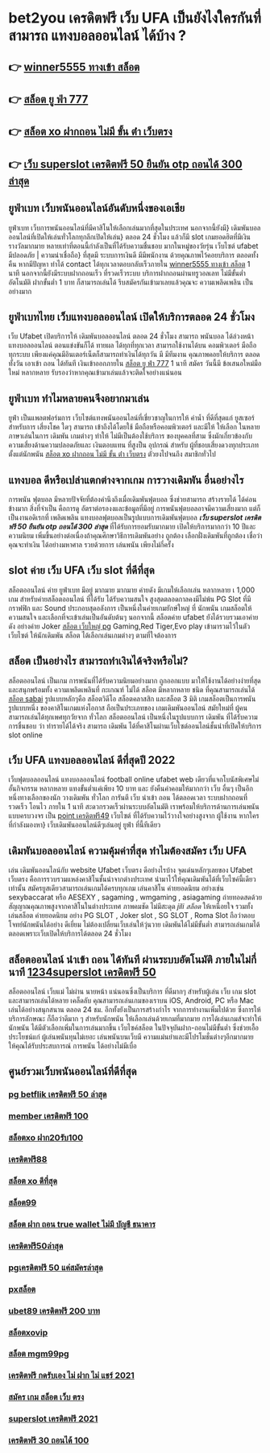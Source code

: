 # bet2you เครดิตฟรี เว็บ UFA เป็นยังไงใครกันที่สามารถ แทงบอลออนไลน์  ได้บ้าง ?

## 👉 [winner5555 ทางเข้า สล็อต](https://mabet.net/register/)
## 👉 [สล็อต ยู ฟ่า 777](https://mabet.net/20-free-100/)
## 👉 [สล็อต xo ฝากถอน ไม่มี ขั้น ต่ํา เว็บตรง](https://mabet.net/)
## 👉 [เว็บ superslot เครดิตฟรี 50 ยืนยัน otp ถอนได้ 300 ล่าสุด](https://mabet.net/credit-free-50/)

## ยูฟ่าเบท เว็บพนันออนไลน์อันดับหนึ่งของเอเชีย

ยูฟ่าเบท   เว็บการพนันออนไลน์ที่มีคาสิโนให้เลือกเล่นมากที่สุดในประเทศ นอกจากนี้ยังมี} เดิมพันบอลออนไลน์ที่เปิดให้เล่นทั่วโลกทุกลีกเปิดให้เล่น} ตลอด 24 ชั่วโมง  แล้วก็มี slot เกมยอดฮิตที่มีเงินรางวัลมากมาย หลายเท่าที่ตอนนี้กำลังเป็นที่ได้รับความชื่นชอบ มากในหมู่ของวัยรุ่น เว็บไซต์  ufabet  มีปลอดภัย | ความน่าเชื่อถือ} ที่สุดมี ระบบการเงินดี มีมีพนักงาน  ด้วยคุณภาพไว้คอยบริการ  ตลอดทั้งคืน หากมีปัญหา ทำได้  contact ได้ทุกเวลาตอบกลับเร็วภายใน [winner5555 ทางเข้า สล็อต](https://mabet.net/20-free-100/) 1 นาที นอกจากนี้ยังมีระบบฝากถอนเร็ว ที่รวดเร็วระบบ บริการฝากถอนผ่านทรูวอลเลท ไม่มีขั้นต่ำ อัตโนมัติ ฝากขั้นต่ำ 1 บาท ก็สามารถเล่นได้ รีบสมัครกันเข้ามาเลยแล้วคุณจะ ความเพลิดเพลิน เป็นอย่างมาก



## ยูฟ่าเบทไทย  เว็บแทงบอลออนไลน์  เปิดให้บริการตลอด 24 ชั่วโมง

เว็บ Ufabet  เปิดบริการให้ เดิมพันบอลออนไลน์ ตลอด 24 ชั่วโมง  สามารถ พนันบอล  ได้ล่วงหน้า แทงบอลออนไลน์ ตอนแข่งขันก็ได้  ทายผล ได้ทุกที่ทุกเวลา สามารถใช้งานได้บน คอมพิวเตอร์  มือถือทุกระบบ เพียงแค่คุณมีอินเตอร์เน็ตก็สามารถทำเงินได้ทุกวัน มี มีทีมงาน คุณภาพคอยให้บริการ ตลอดทั้งวัน   เอาเข้า ถอน ได้ทันที  เงินเข้าออกภายใน [สล็อต ยู ฟ่า 777](https://mabet.net/) 1 นาที สมัคร วันนี้มี ข้อเสนอใหม่มือใหม่ หลากหลาย  รับรองว่าหากคุณเข้ามาเล่นแล้วจะติดใจอย่างแน่นอน 


## ยูฟ่าเบท ทำไมหลายคนจึงอยากมาเล่น

 ยูฟ่า เป็นแพลตฟอร์มการ เว็บไซต์แทงพนันออนไลน์ที่เชี่ยวชาญในการให้ ค่าน้ำ ที่ดีที่สุดแก่ ยูสเซอร์ สำหรับการ เสี่ยงโชค ใดๆ สามารถ เข้าถึงได้โดยใช้  มือถือหรือคอมพิวเตอร์ และมีให้  ให้เลือก ในหลายภาษาเล่นในการ เดิมพัน เกมต่างๆ ทำให้  ไม่มีเป็นต้องใช้บริการ ของบุคคลที่สาม ซึ่งมักเกี่ยวข้องกับความเสี่ยงด้านความปลอดภัยและ  เงินตอบแทน ที่สูงป็น อุปกรณ์ สำหรับ  ผู้ที่ชอบเสี่ยงดวงทุกประเภท ตั้งแต่นักพนัน [สล็อต xo ฝากถอน ไม่มี ขั้น ต่ํา เว็บตรง](https://mabet.net/credit-free-50/) ตัวยงไปจนถึง สมาชิกทั่วไป


## แทงบอล  ดีหรือเปล่าแตกต่างจากเกม การวางเดิมพัน อื่นอย่างไร

 การพนัน  ฟุตบอล มีหลายปัจจัยที่ต้องคำนึงถึงเมื่อเดิมพันฟุตบอล ซึ่งช่วยสามารถ สร้างรายได้ ได้ค่อนข้างมาก  สิ่งที่จำเป็น คือการดู อัตราต่อรองงและข้อมูลที่มีอยู่ การพนันฟุตบอลอาจมีความเสี่ยงมาก แต่ก็เป็นงานอดิเรกที่ เพลิดเพลิน  แทงบอลฟุตบอลเป็นรูปแบบการเดิมพันฟุตบอล ***เว็บ superslot เครดิตฟรี 50 ยืนยัน otp ถอนได้ 300 ล่าสุด*** ที่ได้รับการยอมรับมากมาย  เปิดให้บริการมากกว่า 10 ปีและความนิยม เพิ่มขึ้นอย่างต่อเนื่องถ้าคุณศึกษาวิธีการเดิมพันอย่าง ถูกต้อง เลือกฝั่งเดิมพันที่ถูกต้อง เชื่อว่าคุณจะทำเงิน ได้อย่างมหาศาล รวยด้วยการ เล่นพนัน เพียงไม่กี่ครั้ง

##   slot  ค่าย  เว็บ UFA  เว็บ  slot ที่ดีที่สุด 

สล็อตออนไลน์  ค่าย ยูฟ่าเบท  มีอยู่ มากมาย มากมาย  ค่ายดัง มีเกมให้เลือกเล่น หลากหลาย เ 1,000 เกม สำหรับค่ายสล็อตออนไลน์ ที่ได้รับ  ได้รับความสนใจ สูงสุดตลอดกาลคงมีไม่พ้น PG Slot ที่มีกราฟฟิก และ Sound ประกอบสุดอลังการ เป็นหนึ่งในค่ายเกมยักษ์ใหญ่ ที่ นักพนัน   เกมสล็อตให้ความสนใจ  และเลือกที่จะเข้าเล่นเป็นอันดับต้นๆ  นอกจากนี้ สล็อตค่าย ufabet ยังได้รวบรวมเอาค่ายดัง อย่างค่าย Joker [สล็อต เว็บใหญ่ pg](https://mabet.net/register/) Gaming,Red Tiger,Evo play เข้ามารวมไว้ในตัวเว็บไซต์  ให้นักเดิมพัน สล็อต  ได้เลือกเล่นเกมต่างๆ ตามที่ใจต้องการ  

## สล็อต  เป็นอย่างไร สามารถทำเงินได้จริงหรือไม่?

 สล็อตออนไลน์  เป็นเกม การพนันที่ได้รับความนิยมอย่างมาก  ถูกออกแบบ มาให้ใช้งานได้อย่างง่ายที่สุด  และสนุกพร้อมทั้ง  ความเพลิดเพลินที่ กะเกณฑ์ ไม่ได้  สล็อต  มีหลากหลาย ชนิด ที่คุณสามารถเล่นได้ [สล็อต sabai](https://mabet.net/pg-slot-credit-free/) รูปแบบหลักๆคือ  สล็อตวิดีโอ สล็อตคลาสสิก และสล็อต 3 มิติ เกมสล็อตเป็นการพนัน  รูปแบบหนึ่ง ของคาสิโนเกมแห่งโอกาส ถือเป็นประเภทของ เกมเดิมพันออนไลน์  สมัยใหม่ที่ ผู้คน สามารถเล่นได้ทุกเพศทุกวัยจาก ทั่วโลก   สล็อตออนไลน์  เป็นหนึ่งในรูปแบบการ เดิมพัน ที่ได้รับความการชื่นชอบ  ว่า  ทำรายได้ได้จริง สามารถ เดิมพัน ได้ที่คาสิโนผ่านเว็บไซต์ออนไลน์ชั้นนำที่เปิดให้บริการ slot online


## เว็บ UFA  แทงบอลออนไลน์   ดีที่สุดปี 2022

เว็บฟุตบอลออนไลน์ แทงบอลออนไลน์ football online   ufabet   web เดียวที่แจกโบนัสพิเศษไม่อั้นกิจกรรม หลากหลาย  แทงขั้นต่ำแค่เพียง 10 บาท และ ยังคืนค่าคอมให้มากกว่า เว็บ อื่นๆ เป็นอีกหนึ่งทางเลือกของนัก วางเดิมพัน ทั่วโลก การันตี เว็บ  นำเข้า  ถอน  ได้ตลอดเวลา  ระบบฝากถอนที่รวดเร็ว โอนไว ภายใน 1 นาที สะดวกรวดเร็วผ่านระบบอัตโนมัติ เราพร้อมให้บริการด้านการเล่นพนัน แบบครบวงจร เป็น [point เครดิตฟรี49](https://mabet.net/) เว็บไซต์ ที่ได้รับความไว้วางใจอย่างสูงจาก  ผู้ใช้งาน   หากใครที่กำลังมองหา}  เว็บเดิมพันออนไลน์ดีๆเล่นอยู่  ยูฟ่า ที่นี้ทีเดียว


##  เดิมพันบอลออนไลน์ ความคุ้มค่าที่สุด ทำไมต้องสมัคร เว็บ UFA 

เล่น เดิมพันออนไลน์กับ website  Ufabet เว็บตรง ดีอย่างไรบ้าง จุดเด่นหลักๆเลยของ Ufabet เว็บตรง  คือการรวบรวมแหล่งคาสิโนชั้นนำจากต่างประเทศ นำมาไว้ให้คุณเดิมพันได้ที่เว็บไซค์นี้เดียวเท่านั้น สมัครยูสเดียวสามารถเล่นเกมได้ครบทุกเกม เล่นคาสิโน ค่ายยอดนิยม   อย่างเช่น sexybaccarat หรือ AESEXY , sagaming , wmgaming , asiagaming ถ่ายทอดสดด้วยสัญญาณคุณภาพสูงจากคาสิโนในต่างประเทศ ภาพคมชัด  ไม่มีสะดุด  *jili สล็อต*  ให้เหนื่อยใจ รวมทั้งเล่นสล็อต ค่ายยอดนิยม  อย่าง PG SLOT , Joker slot , SG SLOT , Roma Slot ถือว่าตอบโจทย์นักพนันได้อย่าง ดีเยี่ยม  ไม่ต้องเปลี่ยนเว็บเล่นให้วุ่นวาย เดิมพันได้ไม่มีขั้นต่ำ สามารถเล่นเกมได้ตลอดเพราะเว็บเปิดให้บริการได้ตลอด 24 ชั่วโมง


##  สล็อตออนไลน์  นำเข้า  ถอน ได้ทันที ผ่านระบบอัตโนมัติ  ภายในไม่กี่นาที [1234superslot เครดิตฟรี 50](https://bio.link/tisawago) 

สล็อตออนไลน์ เว็บแม่ ไม่ผ่าน นายหน้า แน่นอนซึ่งเป็นบริการ ที่ดีมากๆ  สำหรับผู้เล่น เว็บ เกม slot  และสามารถเล่นได้หลาย เคล็ดลับ คุณสามารถเล่นเกมของเราบน iOS, Android, PC หรือ Mac เล่นได้อย่างสนุกสนาน ตลอด 24 ชม. อีกทั้งยังเป็นการสร้างกำไร จากการทำงานเพิ่มไปด้วย ซึ่งการให้บริการลักษณะ ก็ถือว่าดีมาก ๆ สำหรับนักพนัน ให้เลือกเล่นด้วยเกมที่มากมาย การได้เล่นเกมส์จะทำให้ นักพนัน ได้มีตัวเลือกเพิ่มในการเล่นมากขึ้น  เว็บไซค์สล็อต ในปัจจุบันฝาก-ถอนไม่มีขั้นต่ำ ซึ่งช่วยเอื้อประโยชน์แก่  ผู้เล่นพนันทุนไม่เยอะ เล่นพนันบนเว็บมี ความแม่นยำและมีโปรโมชั่นต่างๆอีกมากมาย ให้คุณได้รับประสบการณ์ การพนัน ได้อย่างไม่มีเบื่อ

## ศูนย์รวมเว็บพนันออนไลน์ที่ดีที่สุด

### [pg betflik เครดิตฟรี 50 ล่าสุด](https://atom.io/themes/MABET.net%20สล็อตเว็บตรง%20superslot%20เครดิตฟรี50บาท%20008%20สล็อต%20สล็อตอตกหนัก%2020รับ100)
### [member เครดิตฟรี 100](https://atom.io/themes/MABET.net%20สล็อตเว็บตรง%20สล็อตxoz%20008%20สล็อต%20สล็อตอตกหนัก%2020รับ100)
### [สล็อตxo ฝาก20รับ100](https://atom.io/themes/MABET.net%20สล็อตเว็บตรง%20สล็อต%20ฝาก%2010%20บาท%20ได้%20100%20ล่าสุด%20ทุก%20ค่าย%202021%20008%20สล็อต%20สล็อตอตกหนัก%2020รับ100)
### [เครดิตฟรี88](https://atom.io/themes/MABET.net%20สล็อตเว็บตรง%20toyสล็อต%20008%20สล็อต%20สล็อตอตกหนัก%2020รับ100)
### [สล็อต xo ดีที่สุด](https://atom.io/themes/MABET.net%20สล็อตเว็บตรง%20สล็อต777%20008%20สล็อต%20สล็อตอตกหนัก%2020รับ100)
### [สล็อต99](https://atom.io/themes/MABET.net%20สล็อตเว็บตรง%20ufa678%20สล็อต%20008%20สล็อต%20สล็อตอตกหนัก%2020รับ100)
### [สล็อต ฝาก ถอน true wallet ไม่มี บัญชี ธนาคาร](https://atom.io/themes/MABET.net%20สล็อตเว็บตรง%20เว็บ%20สล็อต%20ทดลอง%20เล่น%20008%20สล็อต%20สล็อตอตกหนัก%2020รับ100)
### [เครดิตฟรี50ล่าสุด](https://atom.io/themes/MABET.net%20สล็อตเว็บตรง%20pg%20slot%20เครดิตฟรี%2050%20บาท%20008%20สล็อต%20สล็อตอตกหนัก%2020รับ100)
### [pgเครดิตฟรี 50 แค่สมัครล่าสุด](https://atom.io/themes/MABET.net%20สล็อตเว็บตรง%20สล็อต%20xo%20ฝากถอน%20ไม่มี%20ขั้น%20ต่ํา%20เว็บตรง%20008%20สล็อต%20สล็อตอตกหนัก%2020รับ100)
### [pxสล็อต](https://atom.io/themes/MABET.net%20สล็อตเว็บตรง%20รวมเว็บ%20สล็อต%20ออโต้pg%20008%20สล็อต%20สล็อตอตกหนัก%2020รับ100)
### [ubet89 เครดิตฟรี 200 บาท](https://atom.io/themes/MABET.net%20สล็อตเว็บตรง%20สล็อตu31%20เครดิตฟรี58%20008%20สล็อต%20สล็อตอตกหนัก%2020รับ100)
### [สล็อตxovip](https://atom.io/themes/MABET.net%20สล็อตเว็บตรง%20เครดิตฟรี%2050%20บาท%20ไม่ต้องฝาก%20008%20สล็อต%20สล็อตอตกหนัก%2020รับ100)
### [สล็อต mgm99pg](https://atom.io/themes/MABET.net%20สล็อตเว็บตรง%20เครดิตฟรี%20กดรับเอง%20ยืนยันเบอร์ล่าสุด%20ไม่ต้องแชร์%20008%20สล็อต%20สล็อตอตกหนัก%2020รับ100)
### [เครดิตฟรี กดรับเอง ไม่ ฝาก ไม่ แชร์ 2021](https://atom.io/themes/MABET.net%20สล็อตเว็บตรง%20betflik%20เครดิตฟรี%20100%20008%20สล็อต%20สล็อตอตกหนัก%2020รับ100)
### [สมัคร เกม สล็อต เว็บ ตรง](https://atom.io/themes/MABET.net%20สล็อตเว็บตรง%20สล็อต666%20pg%20008%20สล็อต%20สล็อตอตกหนัก%2020รับ100)
### [superslot เครดิตฟรี 2021](https://atom.io/themes/MABET.net%20สล็อตเว็บตรง%20สมัคร%20ufabet%20auto%20ไม่มีขั้นต่ำ%20008%20สล็อต%20สล็อตอตกหนัก%2020รับ100)
### [เครดิตฟรี 30 ถอนได้ 100](https://atom.io/themes/MABET.net%20สล็อตเว็บตรง%20สล็อต%20world1688%20008%20สล็อต%20สล็อตอตกหนัก%2020รับ100)